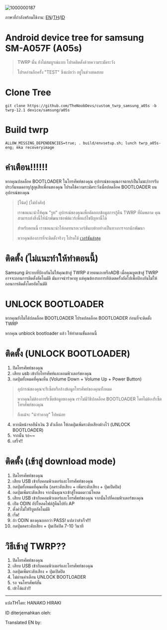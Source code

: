 ![1000000187](https://github.com/Hanakohiraki/custom_twrp_samsung_a05s/assets/123821106/11f89f1d-1203-4c17-9687-dc7213652e35)

ภาษาที่กำลังพร้อมใช้งาน: [EN]()/[TH]()/[ID]()

# Android device tree for samsung SM-A057F (A05s)

>  TWRP นั้น ยังไม่สมบูรณ์แบบ โปรดติดตั้งด้วยความระมัดระวัง
>
>  โปรดอ่านอีกครั้ง "TEST" ซึงแปลว่า อยู่ในช่วงทดสอบ

# Clone Tree
    git clone https://github.com/TheNoobDevs/custom_twrp_samsung_a05s -b twrp-12.1 device/samsung/a05s
    
# Build twrp
    ALLOW_MISSING_DEPENDENCIES=true; . build/envsetup.sh; lunch twrp_a05s-eng; mka recoveryimage

# คำเตือน!!!!!!
หากคุณปลดล็อค BOOTLOADER ในโทรศัพท์ของคุณ อุปกรณ์ของคุณอาจตาย/เป็นโมฆะ/การรับประกันหมดอายุ/สูญเสียเพื่อนของคุณ โปรดใช้ความระมัดระวังเมื่อปลดล็อค BOOTLOADER บนอุปกรณ์ของคุณ

> [โน้ต] (ไม่บังคับ)
> 
> เราขอแนะนำให้คุณ "รูท" อุปกรณ์ของคุณเพื่อคัดลอกข้อมูลการกู้คืน TWRP ที่ผิดพลาด คุณสามารถส่งสิ่งนี้ให้นักพัฒนาซอฟต์แวร์เพื่อแก้ไขปัญหานี้ได้
>
> สำหรับตอนนี้ เราขอแนะนำให้อดทนรอเวอร์ชันเบต้าอย่างเป็นทางการจากนักพัฒนา
> 
> หากคุณต้องการที่จะติดตั้งจริงๆ โปรดใช้ [เวอร์ชันล่าสุด](https://github.com/TheNoobDevs/custom_twrp_samsung_a05s/releases)

# ติดตั้ง (ไม่แนะทำให้ทำตอนนี้)
Samsung มีระบบที่ป้องกันไม่ให้คุณเข้าสู่ TWRP ด้วยตนเองหรือADB เมื่อคุณบูตเข้าสู่ TWRP อาจจะถอนการติดตั้งอัตโนมัติ มันอาจน่ารำคาญ แต่คุณต้องรอการอัปเดตครั้งถัดไปเพื่อป้องกันไม่ให้ถอนการติดตั้งโดยอัตโนมัติ

 # UNLOCK BOOTLOADER
 หากคุณยังไม่ได้ปลดล็อค BOOTLOADER โปรดปลดล็อค BOOTLOADER ก่อนที่จะติดตั้ง TWRP

หากคุณ unblock bootloader แล้ว ให้ทำตามขั้นตอนนี้

 # ติดตั้ง (UNLOCK BOOTLOADER)
 1. ปิดโทรศัพท์ของคุณ
 2. เสียบ usb เข้ากับโทรศัพท์และคอมพิวเตอร์ของคุณ
 3. กดปุ่มทั้งหมดที่คุณเห็น (Volume Down + Volume Up + Power Button)

 > อุปกรณ์ของคุณจะรีเซ็ตหรือล้างข้อมูลโทรศัพท์ของคุณทั้งหมด
 >
 > หากคุณไม่ต้องการรีเซ็ตข้อมูลของคุณ  เราไม่มีวิธีปลดล็อค BOOTLOADER โดยไม่ต้องรีเซ็ตโทรศัพท์ของคุณ
 >
 > ถึงแม้จะ "น่ารำคาญ" ไปหน่อย

 4. หากมีหน้าจอสีน้ำเงิน 3 ตัวเลือก ให้กดปุ่มเพิ่มระดับเสียงค้างไว้ (UNLOCK BOOTLOADER)
 5. จากนั้น รอ~~
 6. เสร็จ!!

 # ติดตั้ง (เข้าสู่ download mode)
 1. ปิดโทรศัพท์ของคุณ
 2. เสียบ USB เข้ากับคอมพิวเตอร์และโทรศัพท์ของคุณ
 3. กดปุ่มทั้งหมดที่คุณเห็น (ลดระดับเสียง + เพิ่มระดับเสียง + ปุ่มเปิดปิด)
 4. กดปุ่มเพิ่มระดับเสียง จากนั้นคุณจะเข้าสู่โหมดดาวน์โหลด
 5. เสียบ USB เข้ากับคอมพิวเตอร์และโทรศัพท์ของคุณ จากนั้นไปที่คอมพิวเตอร์ของคุณ
 6. เปิด ODIN อัปโหลดไฟล์กู้คืนไปยัง AP 
 7. ตั้งค่าไม่ให้รีบูตอัตโนมัติ
 8. เริ่ม!
 9. ถ้า ODIN ของคุณบอกว่า PASS! แปลว่าสำเร็จ!!!
 10. กดปุ่มลดระดับเสียง + ปุ่มเปิดปิด 7-10 วินาที

 # วิธีเข้าสู่ TWRP??
1. ปิดโทรศัพท์ของคุณ
 2. เสียบ USB เข้ากับคอมพิวเตอร์และโทรศัพท์ของคุณ
 3. กดปุ่มเพิ่มระดับเสียง + ปุ่มเปิดปิด
 4. ไม่ผ่านคำเตือน UNLOCK BOOTLOADER
 5. รอ จนโทรศัพท์สั่น
 6. เข้าได้แล้ว!!

---

แปลTHโดย: HANAKO HIRAKI

ID diterjemahkan oleh:

Translated EN by:
